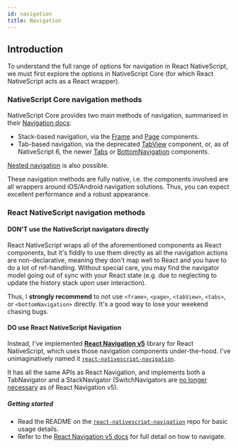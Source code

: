 ```yaml
---
id: navigation
title: Navigation
---
```

<!-- contributors: [shirakaba] -->

## Introduction

To understand the full range of options for navigation in React NativeScript, we must first explore the options in NativeScript Core (for which React NativeScript acts as a React wrapper).

### NativeScript Core navigation methods

NativeScript Core provides two main methods of navigation, summarised in their [Navigation docs](https://docs.nativescript.org/core-concepts/navigation):

* Stack-based navigation, via the [Frame](https://docs.nativescript.org/ui/components/frame) and [Page](https://docs.nativescript.org/ui/components/page) components.
* Tab-based navigation, via the deprecated [TabView](https://docs.nativescript.org/ui/components/tab-view) component, or, as of NativeScript 6, the newer [Tabs](https://docs.nativescript.org/ui/components/tabs) or [BottomNavigation](https://docs.nativescript.org/ui/components/bottom-navigation) components.

[Nested navigation](https://docs.nativescript.org/core-concepts/nested-navigation) is also possible.

These navigation methods are fully native, i.e. the components involved are all wrappers around iOS/Android navigation solutions. Thus, you can expect excellent performance and a robust appearance.

### React NativeScript navigation methods

#### DON'T use the NativeScript navigators directly

React NativeScript wraps all of the aforementioned components as React components, but it's fiddly to use them directly as all the navigation actions are non-declarative, meaning they don't map well to React and you have to do a lot of ref-handling. Without special care, you may find the navigator model going out of sync with your React state (e.g. due to neglecting to update the history stack upon user interaction).

Thus, I **strongly recommend** to not use `<frame>`, `<page>`, `<tabView>`, `<tabs>`, or `<bottomNavigation>` directly. It's a good way to lose your weekend chasing bugs.

#### DO use React NativeScript Navigation

Instead, I've implemented [**React Navigation v5**](https://reactnavigation.org/docs/getting-started) library for React NativeScript, which uses those navigation components under-the-hood. I've unimaginatively named it [`react-nativescript-navigation`](https://github.com/shirakaba/react-nativescript-navigation/tree/master/react-nativescript-navigation).

It has all the same APIs as React Navigation, and implements both a TabNavigator and a StackNavigator (SwitchNavigators are [no longer necessary](https://reactnavigation.org/docs/upgrading-from-4.x/#switch-navigator) as of React Navigation v5).

##### Getting started

* Read the README on the [`react-nativescript-navigation`](https://github.com/shirakaba/react-nativescript-navigation/tree/master/react-nativescript-navigation) repo for basic usage details.
* Refer to the [React Navigation v5 docs](https://reactnavigation.org/docs/getting-started) for full detail on how to navigate.
